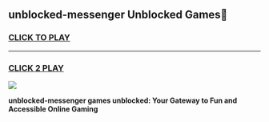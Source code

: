 
## unblocked-messenger Unblocked Games👋
<h3>
<a href="https://news.freeplayer.one?title=unblocked-messenger&ref=16F">CLICK TO PLAY</a></h3>
<hr>

<h3>
<a href="https://news.freeplayer.one?title=unblocked-messenger&ref=16F">CLICK 2 PLAY</a>
  
</h3>

<a href="https://news.freeplayer.one?title=unblocked-messenger&ref=16F/"><img src="https://clearcache.store/games.png"></a>


**unblocked-messenger games unblocked: Your Gateway to Fun and Accessible Online Gaming**
